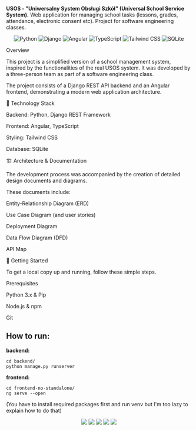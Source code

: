 **USOS - "Uniwersalny System Obsługi Szkół" (Universal School Service System).**
Web application for managing school tasks (lessons, grades, attendance, electronic consent etc). 
Project for software engineering classes.

<p align="center">
  <img src="https://www.google.com/search?q=https://img.shields.io/badge/Python-3776AB%3Fstyle%3Dfor-the-badge%26logo%3Dpython%26logoColor%3Dwhite" alt="Python"/>
  <img src="https://www.google.com/search?q=https://img.shields.io/badge/Django-092E20%3Fstyle%3Dfor-the-badge%26logo%3Ddjango%26logoColor%3Dwhite" alt="Django"/>
  <img src="https://img.shields.io/badge/Angular-DD0031?style=for-the-badge&logo=angular&logoColor=white" alt="Angular"/>
  <img src="https://img.shields.io/badge/TypeScript-3178C6?style=for-the-badge&logo=typescript&logoColor=white" alt="TypeScript"/>
  <img src="https://www.google.com/search?q=https://img.shields.io/badge/Tailwind_CSS-38B2AC%3Fstyle%3Dfor-the-badge%26logo%3Dtailwind-css%26logoColor%3Dwhite" alt="Tailwind CSS"/>
  <img src="https://www.google.com/search?q=https://img.shields.io/badge/SQLite-003B57%3Fstyle%3Dfor-the-badge%26logo%3Dsqlite%26logoColor%3Dwhite" alt="SQLite"/>
</p>

Overview

This project is a simplified version of a school management system, inspired by the functionalities of the real USOS system. It was developed by a three-person team as part of a software engineering class.

The project consists of a Django REST API backend and an Angular frontend, demonstrating a modern web application architecture.

🚀 Technology Stack

Backend: Python, Django REST Framework

Frontend: Angular, TypeScript

Styling: Tailwind CSS

Database: SQLite

🏗️ Architecture & Documentation

The development process was accompanied by the creation of detailed design documents and diagrams.

These documents include:

Entity-Relationship Diagram (ERD)

Use Case Diagram (and user stories)

Deployment Diagram

Data Flow Diagram (DFD)

API Map

🏁 Getting Started

To get a local copy up and running, follow these simple steps.

Prerequisites

Python 3.x & Pip

Node.js & npm

Git

## How to run:

**backend:**
```
cd backend/
python manage.py runserver
```

**frontend:**
```
cd frontend-no-standalone/
ng serve --open
```

(You have to install required packages first and run venv but I'm too lazy to explain how to do that)

<p align="center">
  <img src="https://media.licdn.com/dms/image/v2/D562DAQF8SE1fiVtJew/profile-treasury-image-shrink_800_800/B56ZYAkZ2nGsAc-/0/1743766265807?e=1762365600&v=beta&t=l-zzQQA6XBq01nIapvNUaQZuH5EykoQuJR9cA13Y5o4">
  <img src="https://media.licdn.com/dms/image/v2/D562DAQGztv1Xa7V6aA/profile-treasury-image-shrink_800_800/B56ZYAkVgEHEAY-/0/1743766248063?e=1762365600&v=beta&t=-RfMcUyCUF4w70XS4KsIvQJHHMr9tCMM7Glq6x6fLAQ">
  <img src="https://media.licdn.com/dms/image/v2/D562DAQE1waM8t6tq5w/profile-treasury-image-shrink_800_800/B56ZYAkSxyGsAY-/0/1743766236793?e=1762365600&v=beta&t=WR7n_aGkv5GekjZ_UaH9GnDeoqPoZXQ2OqcFqfcSuHo">
  <img src="https://media.licdn.com/dms/image/v2/D562DAQGaWapoq-YBbQ/profile-treasury-image-shrink_800_800/B56ZYAkPPwGsAY-/0/1743766222313?e=1762365600&v=beta&t=sAe0GbxLpbM3zU81Jx_uvIuTqqXYx4ko9GH0E64dmIA">
  <img src="https://media.licdn.com/dms/image/v2/D562DAQGrv3Kiyf785w/profile-treasury-image-shrink_800_800/B56ZYAkH6KGoAY-/0/1743766192792?e=1762365600&v=beta&t=i-atZHPyTCCiC-ghGMMQv8VMUZwv1-r83EklMTg_O-0">
</p>
